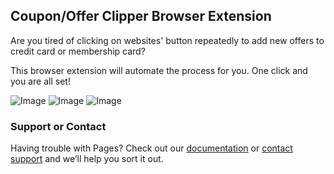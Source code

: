 ## Coupon/Offer Clipper Browser Extension

Are you tired of clicking on websites' button repeatedly to add new offers to credit card or membership card? 

This browser extension will automate the process for you. One click and you are all set! 

![Image](src)
![Image](src)
![Image](src)

### Support or Contact

Having trouble with Pages? Check out our [documentation](https://help.github.com/categories/github-pages-basics/) or [contact support](https://github.com/contact) and we’ll help you sort it out.
